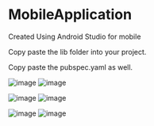 # MobileApplication
Created Using Android Studio for mobile

Copy paste the lib folder into your project.

Copy paste the pubspec.yaml as well.

![image](https://user-images.githubusercontent.com/121462721/210023541-2ee813bd-18f5-4da6-97d4-b5043f253452.png)
![image](https://user-images.githubusercontent.com/121462721/210023583-82e0719e-f454-4c80-b0c0-7ef3b22062c2.png)

![image](https://user-images.githubusercontent.com/121462721/210023753-961100d0-67d5-4ca0-b97c-07ee4fe3ab64.png)
![image](https://user-images.githubusercontent.com/121462721/210023647-39b37d51-759b-4194-9868-54447d1befe1.png)

![image](https://user-images.githubusercontent.com/121462721/210023836-c32291d6-84aa-4b1d-8f5c-9dded90f8686.png)
![image](https://user-images.githubusercontent.com/121462721/210023870-f1cfc39c-7a02-4d51-98bf-e9258e93e912.png)
